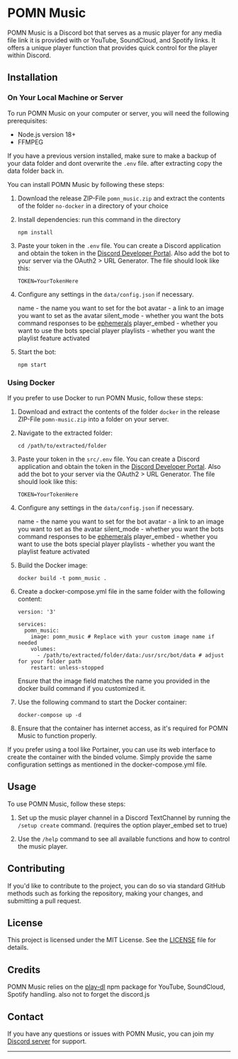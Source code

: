 # POMN Music

POMN Music is a Discord bot that serves as a music player for any media file link it is provided with or YouTube, SoundCloud, and Spotify links. It offers a unique player function that provides quick control for the player within Discord.


## Installation

### On Your Local Machine or Server

To run POMN Music on your computer or server, you will need the following prerequisites:

- Node.js version 18+
- FFMPEG

If you have a previous version installed, make sure to make a backup of your data folder and dont overwrite the `.env` file. after extracting copy the data folder back in.

You can install POMN Music by following these steps:

1. Download the release ZIP-File `pomn_music.zip` and extract the contents of the folder `no-docker` in a directory of your choice

2. Install dependencies:
   run this command in the directory
   
   `npm install`

3. Paste your token in the `.env` file. You can create a Discord application and obtain the token in the [Discord Developer Portal](https://discord.com/developers/applications). Also add the bot to your server via the OAuth2 > URL Generator.
   The file should look like this:
   
   `TOKEN=YourTokenHere`

4. Configure any settings in the `data/config.json` if necessary.
   
   name - the name you want to set for the bot
   avatar - a link to an image you want to set as the avatar
   silent_mode - whether you want the bots command responses to be [ephemerals](https://support.discord.com/hc/en-us/articles/1500000580222-Ephemeral-Messages-FAQ#:~:text=An%20%22Ephemeral%20Message%22%20is%20a,long%20enough%2C%20or%20restart%20Discord.)
   player_embed - whether you want to use the bots special player
   playlists - whether you want the playlist feature activated

5. Start the bot:
   
   `npm start`


### Using Docker

If you prefer to use Docker to run POMN Music, follow these steps:

1. Download and extract the contents of the folder `docker` in the release ZIP-File `pomn-music.zip` into a folder on your server.

2. Navigate to the extracted folder:

   `cd /path/to/extracted/folder`

3. Paste your token in the `src/.env` file. You can create a Discord application and obtain the token in the [Discord Developer Portal](https://discord.com/developers/applications). Also add the bot to your server via the OAuth2 > URL Generator.
   The file should look like this:
   
   `TOKEN=YourTokenHere`

4. Configure any settings in the `data/config.json` if necessary.
   
   name - the name you want to set for the bot
   avatar - a link to an image you want to set as the avatar
   silent_mode - whether you want the bots command responses to be [ephemerals](https://support.discord.com/hc/en-us/articles/1500000580222-Ephemeral-Messages-FAQ#:~:text=An%20%22Ephemeral%20Message%22%20is%20a,long%20enough%2C%20or%20restart%20Discord.)
   player_embed - whether you want to use the bots special player
   playlists - whether you want the playlist feature activated

5. Build the Docker image:
   
   `docker build -t pomn_music .`

6. Create a docker-compose.yml file in the same folder with the following content:
   
   ```
   version: '3'
   
   services:
     pomn_music:
       image: pomn_music # Replace with your custom image name if needed
       volumes:
         - /path/to/extracted/folder/data:/usr/src/bot/data # adjust for your folder path
       restart: unless-stopped
   ```
   Ensure that the image field matches the name you provided in the docker build command if you customized it.

7. Use the following command to start the Docker container:
   
   `docker-compose up -d`

8. Ensure that the container has internet access, as it's required for POMN Music to function properly.

If you prefer using a tool like Portainer, you can use its web interface to create the container with the binded volume. Simply provide the same configuration settings as mentioned in the docker-compose.yml file.


## Usage

To use POMN Music, follow these steps:

1. Set up the music player channel in a Discord TextChannel by running the `/setup create` command. (requires the option player_embed set to true)

2. Use the `/help` command to see all available functions and how to control the music player.


## Contributing

If you'd like to contribute to the project, you can do so via standard GitHub methods such as forking the repository, making your changes, and submitting a pull request.


## License

This project is licensed under the MIT License. See the [LICENSE](LICENSE) file for details.


## Credits

POMN Music relies on the [play-dl](https://www.npmjs.com/package/play-dl) npm package for YouTube, SoundCloud, Spotify handling.
also not to forget the discord.js


## Contact

If you have any questions or issues with POMN Music, you can join my [Discord server](https://discord.com/invite/YnvBJ76Ajn) for support.

---
